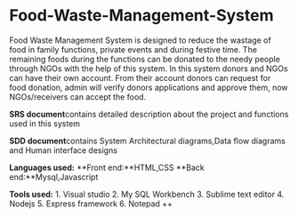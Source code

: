 # Food-Waste-Management-System
Food Waste Management System is designed to reduce the wastage of food in family functions, private events and during festive time.  The remaining foods during the functions can be donated to the needy people through NGOs with the help of this system. In this system donors and NGOs can have their own account. From their account donors can request for food donation, admin will verify donors applications and approve them, now NGOs/receivers can accept the food. 

**SRS document**contains detailed description about the project and functions used in this system

**SDD document**contains System Architectural diagrams,Data flow diagrams and Human interface designs

**Languages used:**
          **Front end:**HTML,CSS
          **Back end:**Mysql,Javascript

**Tools used:**
          1.  Visual studio 
          2.  My SQL Workbench
          3.  Sublime text editor
          4.  Nodejs 
          5.  Express framework
          6.  Notepad ++ 

